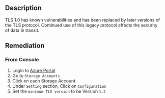 ## Description

TLS 1.0 has known vulnerabilities and has been replaced by later versions of the TLS protocol. Continued use of this legacy protocol affects the security of data in transit.


## Remediation

### From Console

1. Login to [Azure Portal](https://portal.azure.com)
2. Go to `Storage Accounts`
3. Click on each Storage Account
4. Under `Setting` section, Click on `Configuration`
5. Set the `minimum TLS version` to be Version `1.2`
